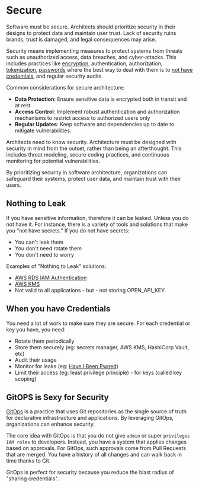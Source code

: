 # Secure

Software must be secure. Architects should prioritize security in their designs to protect data and maintain user trust. Lack of security ruins brands, trust is damaged, and legal consequences may arise.

Security means implementing measures to protect systems from threats such as unauthorized access, data breaches, and cyber-attacks. This includes practices like [encryption](https://diego-pacheco.blogspot.com/2020/11/why-encryption-is-so-hard.html), authentication, authorization, [tokenization](https://diego-pacheco.blogspot.com/2023/08/tokenization-encryption-and.html), [passwords](https://blog.algomaster.io/p/securely-storing-passwords-in-a-database) where the best way to deal with them is to [not have credentials](https://docs.aws.amazon.com/AmazonRDS/latest/UserGuide/UsingWithRDS.IAMDBAuth.html), and regular security audits.

Common considerations for secure architecture:
- **Data Protection**: Ensure sensitive data is encrypted both in transit and at rest.
- **Access Control**: Implement robust authentication and authorization mechanisms to restrict access to authorized users only
- **Regular Updates**: Keep software and dependencies up to date to mitigate vulnerabilities.

Architects need to know security. Architecture must be designed with security in mind from the outset, rather than being an afterthought. This includes threat modeling, secure coding practices, and continuous monitoring for potential vulnerabilities.

By prioritizing security in software architecture, organizations can safeguard their systems, protect user data, and maintain trust with their users.

## Nothing to Leak

If you have sensitive information, therefore it can be leaked. Unless you do not have it. For instance, there is a variety of tools and solutions that make you "not have secrets." If you do not have secrets:
* You can't leak them
* You don't need rotate them
* You don't need to worry

Examples of "Nothing to Leak" solutions:
* [AWS RDS IAM Authentication](https://docs.aws.amazon.com/AmazonRDS/latest/UserGuide/UsingWithRDS.IAMDBAuth.html)
* [AWS KMS](https://aws.amazon.com/kms/)
* Not valid to all applications - but - not storing OPEN_API_KEY

## When you have Credentials

You need a lot of work to make sure they are secure. For each credential or key you have, you need:
* Rotate them periodically
* Store them securely (eg: secrets manager, AWS KMS, HashiCorp Vault, etc)
* Audit their usage
* Monitor for leaks (eg: [Have I Been Pwned](https://haveibeenpwned.com/))
* Limit their access (eg: least privilege principle) - for keys (called key scoping)

## GitOPS is Sexy for Security

[GitOps](https://about.gitlab.com/topics/gitops/) is a practice that uses Git repositories as the single source of truth for declarative infrastructure and applications. By leveraging GitOps, organizations can enhance security.

The core idea with GitOps is that you do not give `admin` or super `privileges IAM roles` to developers. Instead, you have a system that applies changes based on approvals. For GitOps, such approvals come from Pull Requests that are merged. You have a history of all changes and can walk back in time thanks to Git.

GitOps is perfect for security because you reduce the blast radius of "sharing credentials".